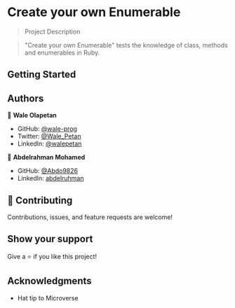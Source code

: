 # Create your own Enumerable

> Project Description

> "Create your own Enumerable" tests the knowledge of class, methods and enumerables in Ruby.


## Getting Started

## Authors

👤 **Wale Olapetan**

- GitHub: [@wale-prog](https://github.com/wale-prog)
- Twitter: [@Wale_Petan](https://twitter.com/wale_Petan)
- LinkedIn: [@walepetan](https://www.linkedin.com/in/walepetan/)

👤 **Abdelrahman Mohamed**

- GitHub: [@Abdo9826](https://github.com/Abdo9826)
- LinkedIn: [abdelruhman](https://www.linkedin.com/in/abdelruhman-mihamed-a42667179/)


## 🤝 Contributing

Contributions, issues, and feature requests are welcome!


## Show your support

Give a ⭐️ if you like this project!

## Acknowledgments

- Hat tip to Microverse